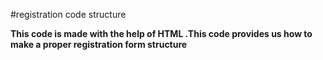 #registration code structure
<p><b>This code is made  with the help of HTML .This code provides us how to make a proper registration form structure</b></p>


